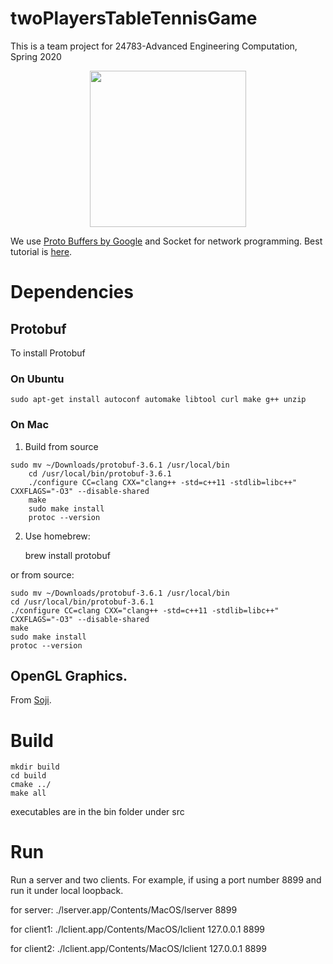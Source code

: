 # twoPlayersTableTennisGame

This is a team project for 24783-Advanced Engineering Computation, Spring 2020

<p align="center">
  <img src="https://github.com/MeloHo/twoPlayersTableTennisGame/tree/master/images/Overview.png" width="250" >
</p>

We use [Proto Buffers by Google](https://developers.google.com/protocol-buffers) and Socket for network programming. Best tutorial is [here](https://beej.us/guide/bgnet/html/#client-server-background). 

# Dependencies

## Protobuf

To install Protobuf

### On Ubuntu

```
sudo apt-get install autoconf automake libtool curl make g++ unzip
```

### On Mac
1. Build from source
```
sudo mv ~/Downloads/protobuf-3.6.1 /usr/local/bin
	cd /usr/local/bin/protobuf-3.6.1
	./configure CC=clang CXX="clang++ -std=c++11 -stdlib=libc++" CXXFLAGS="-O3" --disable-shared
	make
	sudo make install
	protoc --version
```

2. Use homebrew:

	brew install protobuf

or from source:
	
	sudo mv ~/Downloads/protobuf-3.6.1 /usr/local/bin
	cd /usr/local/bin/protobuf-3.6.1
	./configure CC=clang CXX="clang++ -std=c++11 -stdlib=libc++" CXXFLAGS="-O3" --disable-shared
	make
	sudo make install
	protoc --version

## OpenGL Graphics.
From [Soji](https://github.com/captainys/public). 

# Build
	mkdir build
	cd build
	cmake ../
	make all


executables are in the bin folder under src

# Run
Run a server and two clients. For example, if using a port number 8899 and run it under local loopback.

for server: ./lserver.app/Contents/MacOS/lserver 8899

for client1: ./lclient.app/Contents/MacOS/lclient 127.0.0.1 8899

for client2: ./lclient.app/Contents/MacOS/lclient 127.0.0.1 8899
